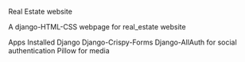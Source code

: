 Real Estate website

A django-HTML-CSS webpage for real_estate website

Apps Installed
    Django
    Django-Crispy-Forms
    Django-AllAuth for social authentication
    Pillow for media 

